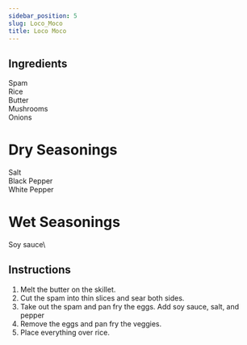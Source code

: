 ```yaml
---
sidebar_position: 5
slug: Loco_Moco
title: Loco Moco
---
```


## Ingredients
Spam\
Rice\
Butter\
Mushrooms\
Onions

# Dry Seasonings
Salt\
Black Pepper\
White Pepper

# Wet Seasonings
Soy sauce\

## Instructions
1. Melt the butter on the skillet.
2. Cut the spam into thin slices and sear both sides.
3. Take out the spam and pan fry the eggs. Add soy sauce, salt, and pepper
4. Remove the eggs and pan fry the veggies.
5. Place everything over rice.

